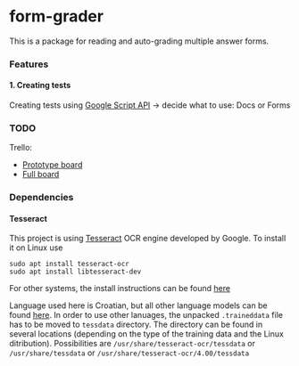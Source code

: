 # form-grader
	
This is a package for reading and auto-grading multiple answer forms.

### Features
#### 1. Creating tests
Creating tests using [Google Script API](https://developers.google.com/apps-script/reference/) &rarr; decide what to use: Docs or Forms

### TODO
Trello: 
 - [Prototype board](https://trello.com/b/EQwEYpGS/prototype) 
 - [Full board](https://trello.com/b/Yib9xFoY/develop)

### Dependencies
#### Tesseract
This project is using [Tesseract](https://github.com/tesseract-ocr/tesseract) OCR engine developed by Google. To install it on Linux use 

    sudo apt install tesseract-ocr
    sudo apt install libtesseract-dev

For other systems, the install instructions can be found [here](https://github.com/tesseract-ocr/tesseract/wiki)

Language used here is Croatian, but all other language models can be found [here](https://github.com/tesseract-ocr/tessdata). In order to use other lanuages, the unpacked `.traineddata` file has to be moved to `tessdata` directory. The directory can be found in several locations (depending on the type of the training data and the Linux ditribution). Possibilities are `/usr/share/tesseract-ocr/tessdata` or `/usr/share/tessdata` or `/usr/share/tesseract-ocr/4.00/tessdata`
